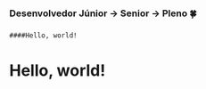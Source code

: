 ### Desenvolvedor Júnior -> Senior -> Pleno  🍀

##### <link href="https://cdn.jsdelivr.net/npm/bootstrap@5.0.2/dist/css/bootstrap.min.css" rel="stylesheet" integrity="sha384-EVSTQN3/azprG1Anm3QDgpJLIm9Nao0Yz1ztcQTwFspd3yD65VohhpuuCOmLASjC" crossorigin="anonymous">

    ####Hello, world!
  </head>
  <body>
    <h1>Hello, world!</h1>
